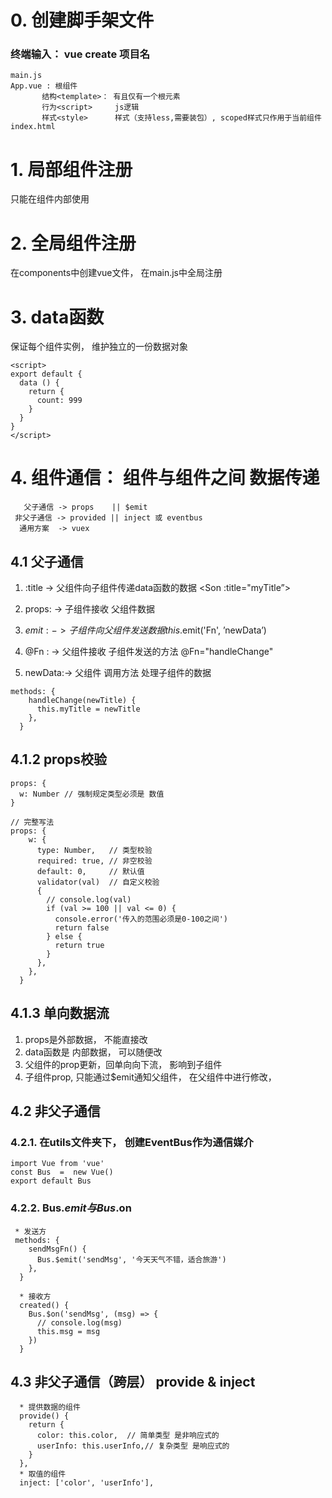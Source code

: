 # 0. 创建脚手架文件
### 终端输入： vue create 项目名

```
main.js
App.vue : 根组件
       结构<template>： 有且仅有一个根元素
       行为<script>     js逻辑
       样式<style>      样式（支持less,需要装包）, scoped样式只作用于当前组件
index.html
``` 

# 1. 局部组件注册
 只能在组件内部使用

# 2. 全局组件注册
在components中创建vue文件， 在main.js中全局注册

# 3. data函数
保证每个组件实例， 维护独立的一份数据对象
```
<script>
export default {
  data () {
    return {
      count: 999
    }
  }
}
</script>
```

# 4. 组件通信： 组件与组件之间 数据传递
```
   父子通信 -> props    || $emit
 非父子通信 -> provided || inject 或 eventbus
  通用方案  -> vuex
```

## 4.1 父子通信

1. :title ->  父组件向子组件传递data函数的数据 <Son :title="myTitle”></Son>

2. props: ->  子组件接收 父组件数据

3. $emit: ->  子组件向父组件发送数据 this.$emit('Fn', ’newData’)

4. @Fn  : ->  父组件接收 子组件发送的方法  <span> @Fn="handleChange" </span>

5. newData:-> 父组件 调用方法 处理子组件的数据 
```
methods: {
    handleChange(newTitle) {
      this.myTitle = newTitle
    },
  }
```


## 4.1.2 props校验
```
props: {
  w: Number // 强制规定类型必须是 数值
}

// 完整写法
props: {
    w: {
      type: Number,   // 类型校验
      required: true, // 非空校验
      default: 0,     // 默认值
      validator(val)  // 自定义校验
      {
        // console.log(val) 
        if (val >= 100 || val <= 0) {
          console.error('传入的范围必须是0-100之间')
          return false
        } else {
          return true
        }
      },
    },
  }
```

## 4.1.3 单向数据流

1. props是外部数据， 不能直接改
2. data函数是 内部数据， 可以随便改
3. 父组件的prop更新，回单向向下流， 影响到子组件
4. 子组件prop, 只能通过$emit通知父组件， 在父组件中进行修改，


## 4.2 非父子通信
### 4.2.1. 在utils文件夹下， 创建EventBus作为通信媒介
```
import Vue from 'vue'
const Bus  =  new Vue()
export default Bus
```
### 4.2.2. Bus.$emit  与   Bus.$on
``` 
 * 发送方
 methods: {
    sendMsgFn() {
      Bus.$emit('sendMsg', '今天天气不错，适合旅游')
    },
  } 
  
  * 接收方 
  created() {
    Bus.$on('sendMsg', (msg) => {
      // console.log(msg)
      this.msg = msg
    })
  }
```


## 4.3 非父子通信（跨层） provide & inject
```
  * 提供数据的组件
  provide() {
    return {
      color: this.color,  // 简单类型 是非响应式的
      userInfo: this.userInfo,// 复杂类型 是响应式的
    } 
  },
  * 取值的组件
  inject: ['color', 'userInfo'],
```

